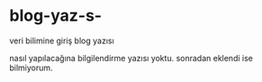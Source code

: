 # blog-yaz-s-
veri bilimine giriş blog yazısı


nasıl yapılacağına bilgilendirme yazısı yoktu. sonradan eklendi ise bilmiyorum. 
